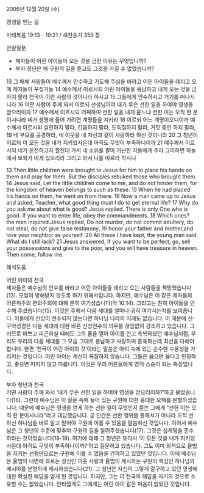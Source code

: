 2006년 12월 20일 (수)

영생을 얻는 길



마태복음 19:13 - 19:21 / 새찬송가 359 장


관찰질문
- 제자들이 어린 아이들이 오는 것을 금한 이유는 무엇입니까?
- 부자 청년은 왜 구원의 길을 듣고도 그것을 가질 수 없었습니까?

13 그 때에 사람들이 예수께서 안수하고 기도해 주심을 바라고 어린 아이들을 데리고 오매 제자들이 꾸짖거늘 14 예수께서 이르시되 어린 아이들을 용납하고 내게 오는 것을 금하지 말라 천국이 이런 사람의 것이니라 하시고 15 그들에게 안수하시고 거기를 떠나시니라 16 어떤 사람이 주께 와서 이르되 선생님이여 내가 무슨 선한 일을 하여야 영생을 얻으리이까 17 예수께서 이르시되 어찌하여 선한 일을 내게 묻느냐 선한 이는 오직 한 분이시니라 네가 생명에 들어 가려면 계명들을 지키라 18 이르되 어느 계명이오니이까 예수께서 이르시되 살인하지 말라, 간음하지 말라, 도둑질하지 말라, 거짓 증언 하지 말라, 19 네 부모를 공경하라, 네 이웃을 네 자신과 같이 사랑하라 하신 것이니라 20 그 청년이 이르되 이 모든 것을 내가 지키었사온대 아직도 무엇이 부족하니이까 21 예수께서 이르시되 네가 온전하고자 할진대 가서 네 소유를 팔아 가난한 자들에게 주라 그리하면 하늘에서 보화가 네게 있으리라 그리고 와서 나를 따르라 하시니  

13  Then little children were brought to Jesus for him to place his hands on them and pray for them. But the disciples rebuked those who brought them. 14  Jesus said, Let the little children come to me, and do not hinder them, for the kingdom of heaven belongs to such as these. 15  When he had placed his hands on them, he went on from there. 16  Now a man came up to Jesus and asked, Teacher, what good thing must I do to get eternal life? 17  Why do you ask me about what is good? Jesus replied. There is only One who is good. If you want to enter life, obey the commandments. 18  Which ones? the man inquired.Jesus replied, Do not murder, do not commit adultery, do not steal, do not give false testimony, 19  honor your father and mother,and love your neighbor as yourself. 20  All these I have kept, the young man said. What do I still lack? 21  Jesus answered, If you want to be perfect, go, sell your possessions and give to the poor, and you will have treasure in heaven. Then come, follow me.

해석도움





어린 아이와 천국  
제자들은 예수님의 안수를 바라고 어린 아이들을 데리고 오는 사람들을 책망했습니다(13). 모임이 방해받지 않도록 하기 위해서입니다. 하지만, 예수님은 이 같은 제자들의 어른위주의 편의주의에 대해 분히 여기셨습니다(막 10:14). 그리고는 친히 아이들을 안수해 주셨습니다(15). 이것은 주께서 다음 세대를 얼마나 귀히 여기시는지를 보여줍니다. 이들에게 신앙이 전수되지 않는다면 하나님 나라의 미래도 없습니다. 이 때문에 신·구약성경은 다음 세대에 대한 바른 신앙전수의 의무를 끊임없이 강조하고 있습니다. 그러므로 바쁘고 피곤하실 때에도 그의 품을 열어 아이를 안고 축복하셨던 예수님처럼, 우리도 우리의 다음 세대를 그 모습 그대로 용납하고 사랑하며 훈육하는데 최선을 다해야 합니다. 한편 ‘천국이 어린 아이의 것’이라는 말씀은 아이 속에 있는 순수한 수용성을 가리키는 것입니다. 어린 아이는 계산이 복잡하지 않습니다. 그들은 옳으면 옳다고 인정하고, 좋으면 따지지 않고 따릅니다. 이것은 우리 어른들에게 영적 스승이 되는 특징입니다.  

부자 청년과 천국  
어떤 사람이 주께 와서 ‘내가 무슨 선한 일을 하여야 영생을 얻으리이까?’하고 물었습니다(16). 그런데 예수님은 이 질문 속에 들어 있는 구원에 대한 중대한 오해를 분별하셨습니다. 때문에 예수님은 영생을 얻게 하는 선한 일이 무엇인지 묻는 그에게 “선한 이는 오직 한 분이시니라”라고 대답했습니다. 곧 인간은 선한 행위를 통해서가 아니라 오직 선하신 하나님을 바로 알고 믿어야 구원에 이를 수 있음을 말씀하신 것입니다. 이어서 예수님은 그 청년의 수준에 맞추어 구원의 길을 알려주셨습니다(17). 그것은 십계명을 준수하라는 것이었습니다(18-19). 여기에 대해 그 청년은 또다시 ‘이 모든 것을 내가 지키었사온대 아직도 무엇이 부족하니이까?’하고 질문하고 있습니다. 그도 이미 외적으로 율법을 지키는 선행만으로는 구원에 이를 수 없음을 간파하고 있었던 것입니다. 이에 예수님은 율법의 내면에 흐르는 정신인 이웃 사랑과 율법이 제시하는 구원의 핵심인 하나님의 메시야를 분명하게 제시하셨습니다(21). 그 청년은 자신이 그렇게 갈구하고 있던 영생에 대한 확실한 해답을 얻게 된 것입니다. 하지만, 그는 이 천국의 해답을 자기의 것으로 소유할 수는 없었습니다. 안타깝게도 그에게는 어린 아이 같은 마음이 없었던 것입니다.
